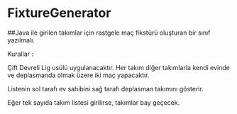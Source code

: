 # FixtureGenerator
##Java ile girilen takımlar için rastgele maç fikstürü oluşturan bir sınıf yazılmalı.

Kurallar :

Çift Devreli Lig usülü uygulanacaktır. Her takım diğer takımlarla kendi evinde ve deplasmanda olmak üzere iki maç yapacaktır.

Listenin sol tarafı ev sahibini sağ tarafı deplasman takımını gösterir.

Eğer tek sayıda takım listesi girilirse, takımlar bay geçecek.
